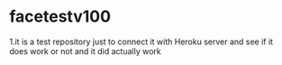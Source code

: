 # facetestv100

1.it is a test repository just to connect it with Heroku server and see if it does work or not 
and it did actually work 
